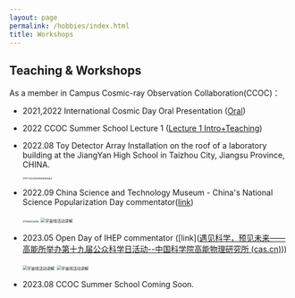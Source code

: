 ```yaml
---
layout: page
permalink: /hobbies/index.html
title: Workshops
---
```

## Teaching & Workshops

As a member in Campus Cosmic-ray Observation Collaboration(CCOC)：

- 2021,2022 International Cosmic Day Oral Presentation ([Oral](https://icd.desy.de/https__icddesyde_media/))
- 2022 CCOC Summer School Lecture 1 ([Lecture 1 Intro+Teaching](http://ccoc.ihep.ac.cn/index.php/2022/09/videos/))
- 2022.08 Toy Detector Array Installation on the roof of a laboratory building at the JiangYan High School in Taizhou City, Jiangsu Province, CHINA.

  <img src="https://easel7.github.io/images/HighSchoolatJiangyan.png" alt="空气光导闪烁体探测器安装调试" style="zoom:25%;" />
- 2022.09 China Science and Technology Museum - China's National Science Popularization Day commentator([link](https://www.chinadaily.com.cn/a/202209/16/WS6323d6cba310fd2b29e78032.html))

  <img src="https://easel7.github.io/images/TechMuseum.png" alt="宇宙线活动讲解" style="zoom: 25%;" />

  <img src="https://easel7.github.io/images/TechMuseum2.png" alt="宇宙线活动讲解" style="zoom: 50%;" />
- 2023.05 Open Day of IHEP commentator ([link]([遇见科学，预见未来——高能所举办第十九届公众科学日活动--中国科学院高能物理研究所 (cas.cn)](http://www.ihep.cas.cn/xwdt2022/gnxw/hotnews/2023/202305/t20230518_6758289.html)))

  <img src="https://easel7.github.io/images/OpenDay2023.png" alt="宇宙线活动讲解" style="zoom: 50%;" />

  <img src="https://easel7.github.io/images/OpenDay2023_2.png" alt="宇宙线活动讲解" style="zoom: 50%;" />
- 2023.08 CCOC Summer School Coming Soon.

<br>

<!-- Calendly inline widget begin -->

<div class="calendly-inline-widget" data-url="https://calendly.com/blankeasel7/30min" style="min-width:320px;height:630px;"></div>
<script type="text/javascript" src="https://assets.calendly.com/assets/external/widget.js" async></script>
<!-- Calendly inline widget end -->

